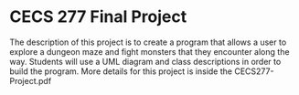 # CECS 277 Final Project
The description of this project is to create a program that allows a user to explore a dungeon maze and fight monsters that they encounter along the way. Students will use a UML diagram and class descriptions in order to build the program. More details for this project is inside the CECS277-Project.pdf

